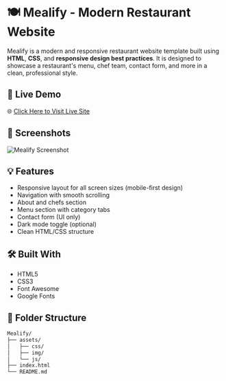 # 🍽️ Mealify - Modern Restaurant Website

Mealify is a modern and responsive restaurant website template built using **HTML**, **CSS**, and **responsive design best practices**. It is designed to showcase a restaurant's menu, chef team, contact form, and more in a clean, professional style.

## 🔗 Live Demo
🌐 [Click Here to Visit Live Site](https://joe-elkilani.github.io/Mealify/)

## 📸 Screenshots

![Mealify Screenshot](./imgs/preview.png)

## 💡 Features

- Responsive layout for all screen sizes (mobile-first design)
- Navigation with smooth scrolling
- About and chefs section
- Menu section with category tabs
- Contact form (UI only)
- Dark mode toggle (optional)
- Clean HTML/CSS structure

## 🛠️ Built With

- HTML5
- CSS3
- Font Awesome
- Google Fonts

## 📁 Folder Structure

```bash
Mealify/
├── assets/
│   ├── css/
│   ├── img/
│   └── js/
├── index.html
└── README.md
